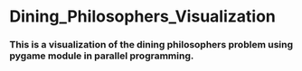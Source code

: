 # Dining_Philosophers_Visualization
### This is a visualization of the dining philosophers problem using pygame module in parallel programming.
